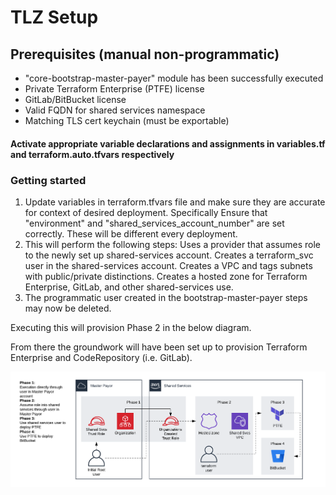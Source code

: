 # TLZ Setup


## Prerequisites (manual non-programmatic)

* "core-bootstrap-master-payer" module has been successfully executed
* Private Terraform Enterprise (PTFE) license
* GitLab/BitBucket license
* Valid FQDN for shared services namespace
* Matching TLS cert keychain (must be exportable)

#### Activate appropriate variable declarations and assignments in variables.tf and terraform.auto.tfvars respectively ##### 

### Getting started

1. Update variables in terraform.tfvars file and make sure they are accurate for context of desired deployment.
   Specifically Ensure that "environment" and "shared_services_account_number" are set correctly. These will be different every deployment.
1. This will perform the following steps:
   Uses a provider that assumes role to the newly set up shared-services account.
   Creates a terraform_svc user in the shared-services account.
   Creates a VPC and tags subnets with public/private distinctions.
   Creates a hosted zone for Terraform Enterprise, GitLab, and other shared-services use.
1. The programmatic user created in the bootstrap-master-payer steps may now be deleted.

Executing this will provision Phase 2 in the below diagram.

From there the groundwork will have been set up to provision Terraform Enterprise and CodeRepository (i.e. GitLab).

![Bootstrap Process](bootstrap-process.png)
